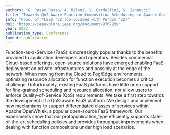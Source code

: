 ```yaml
---
authors: "G. Russo Russo, A. Milani, V. Cardellini, S. Iannucci"
title: "Towards QoS-Aware Function Composition Scheduling in Apache OpenWhisk"
info: "Proc. of *LESS '22 (co-located with PerCom '22)"
doi: "https://ieeexplore.ieee.org/document/9767299"
year: 2022
publication_type: Conference
layout: publication
---
```


Function-as-a-Service (FaaS) is increasingly popular
thanks to the benefits provided to application developers and operators. Besides commercial Cloud-based offerings, open-source
solutions have emerged enabling FaaS deployment on private
infrastructures and possibly at the edge of the network. When
moving from the Cloud to Fog/Edge environments, optimizing
resource allocation for function execution becomes a critical
challenge. Unfortunately, existing FaaS platforms have little or no
support for fine-grained scheduling and resource allocation, nor
allow users to enforce Quality-of-Service (QoS) requirements. We
take a first step towards the development of a QoS-aware FaaS
platform. We design and implement new mechanisms to support
differentiated classes of services within Apache OpenWhisk, a
popular open-source FaaS framework. Our experiments show
that our protopublication_type efficiently supports state-of-the-art scheduling
policies and provides throughput improvements when dealing
with function compositions under high load scenarios.
